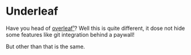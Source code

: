 # Underleaf

Have you head of [overleaf](https://overleaf.com)[¹](https://github.com/overleaf/overleaf)? Well this is quite different, it dose not hide some features like git integration behind a paywall!

But other than that is the same.
